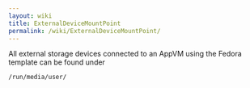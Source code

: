 ```yaml
---
layout: wiki
title: ExternalDeviceMountPoint
permalink: /wiki/ExternalDeviceMountPoint/
---
```


All external storage devices connected to an AppVM using the Fedora template can be found under

``` {.wiki}
/run/media/user/
```
